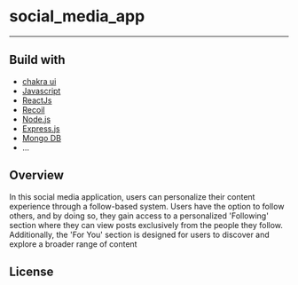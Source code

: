 # social_media_app

---

## Build with

- [chakra ui](#chakra-ui)
- [Javascript](#javascript)
- [ReactJs](#reactjs)
- [Recoil](#recoil)
- [Node.js](#node.js)
- [Express.js](#express.js)
- [Mongo DB](#mongo-db)
- ...

## Overview

In this social media application, users can personalize their content experience through a follow-based system. Users have the option to follow others, and by doing so, they gain access to a personalized 'Following' section where they can view posts exclusively from the people they follow. Additionally, the 'For You' section is designed for users to discover and explore a broader range of content 


## License
